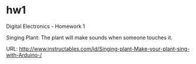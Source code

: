 # hw1
Digital Electronics - Homework 1



Singing Plant: The plant will make sounds when someone touches it.

URL: http://www.instructables.com/id/Singing-plant-Make-your-plant-sing-with-Arduino-/
